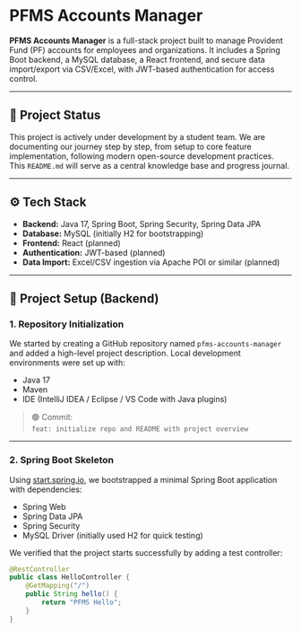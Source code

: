 # PFMS Accounts Manager

**PFMS Accounts Manager** is a full-stack project built to manage Provident Fund (PF) accounts for employees and organizations. It includes a Spring Boot backend, a MySQL database, a React frontend, and secure data import/export via CSV/Excel, with JWT-based authentication for access control.

---

## 🚀 Project Status

This project is actively under development by a student team. We are documenting our journey step by step, from setup to core feature implementation, following modern open-source development practices. This `README.md` will serve as a central knowledge base and progress journal.

---

## ⚙️ Tech Stack

- **Backend:** Java 17, Spring Boot, Spring Security, Spring Data JPA
- **Database:** MySQL (initially H2 for bootstrapping)
- **Frontend:** React (planned)
- **Authentication:** JWT-based (planned)
- **Data Import:** Excel/CSV ingestion via Apache POI or similar (planned)

---

## 📘 Project Setup (Backend)

### 1. Repository Initialization

We started by creating a GitHub repository named `pfms-accounts-manager` and added a high-level project description. Local development environments were set up with:

- Java 17
- Maven
- IDE (IntelliJ IDEA / Eclipse / VS Code with Java plugins)

> 🟢 Commit:  
> `feat: initialize repo and README with project overview`

---

### 2. Spring Boot Skeleton

Using [start.spring.io](https://start.spring.io), we bootstrapped a minimal Spring Boot application with dependencies:

- Spring Web
- Spring Data JPA
- Spring Security
- MySQL Driver (initially used H2 for quick testing)

We verified that the project starts successfully by adding a test controller:

```java
@RestController
public class HelloController {
    @GetMapping("/")
    public String hello() {
        return "PFMS Hello";
    }
}
```
